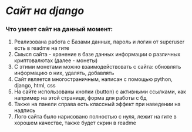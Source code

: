 <h1><i>Сайт на django</i></h1>
    <h3>Что умеет сайт на данный момент:</h3>
        <ol>
            <li>Реализована работа с Базами данных, пароль и логин от superuser есть в readme на гите</li>
            <li>Смысл сайта - хранение в базе данных информации о различных криптовалютах (далее - монеты)</li>
            <li>С этими монетами можно взаимодействовать с сайта: обновлять информацию о них, удалять, добавлять</li>
            <li>Сайт является многостраничным, написан с помощью python, django, html, css</li>
            <li>На сайте использованы кнопки (button) с активными ссылками, как например на этой странице, форма для работы с бд</li>
            <li>Также на панели справа есть классный эффект при наведении на надпись</li>
            <li>Лого сайта было нарисовано полностью с нуля, лежит на гите в хорошем качестве, также будет скрин в readme</li>
        </ol>    